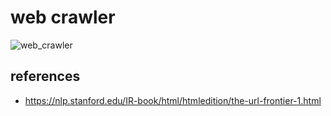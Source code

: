 # web crawler
![web_crawler](https://github.com/lolyu/aoi/assets/35479537/9a1bd5eb-1690-4d0b-a17f-5363975ae291)


## references
* https://nlp.stanford.edu/IR-book/html/htmledition/the-url-frontier-1.html
